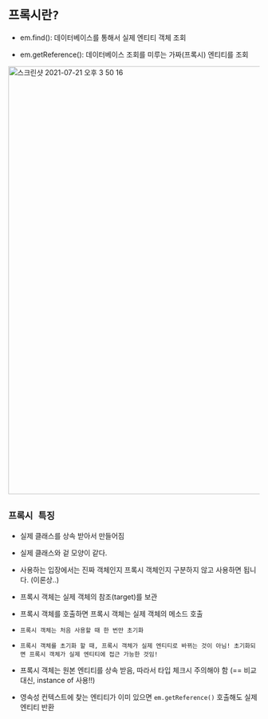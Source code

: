 # `프록시란?`

- em.find(): 데이터베이스를 통해서 실제 엔티티 객체 조회

- em.getReference(): 데이터베이스 조회를 미루는 가짜(프록시) 엔티티를 조회

<img width="857" alt="스크린샷 2021-07-21 오후 3 50 16" src="https://user-images.githubusercontent.com/45676906/126444306-0c8ef925-6748-46d0-ab79-68a7a69e0646.png">

<br>

## `프록시 특징`

- 실제 클래스를 상속 받아서 만들어짐

- 실제 클래스와 겉 모양이 같다.

- 사용하는 입장에서는 진짜 객체인지 프록시 객체인지 구분하지 않고 사용하면 됩니다. (이론상..)

- 프록시 객체는 실제 객체의 참조(target)를 보관

- 프록시 객체를 호출하면 프록시 객체는 실제 객체의 메소드 호출

- `프록시 객체는 처음 사용할 때 한 번만 초기화`

- `프록시 객체를 초기화 할 때, 프록시 객체가 실제 엔티티로 바뀌는 것이 아님! 초기화되면 프록시 객체가 실제 엔티티에 접근 가능한 것임!`

- 프록시 객체는 원본 엔티티를 상속 받음, 따라서 타입 체크시 주의해야 함 (== 비교 대신, instance of 사용!!)

- 영속성 컨텍스트에 찾는 엔티티가 이미 있으면 `em.getReference()` 호출해도 실제 엔티티 반환